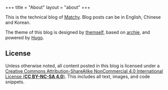 +++
title = "About"
layout = "about"
+++

This is the technical blog of [Matchy](https://blog.matchy.bio). Blog posts can be in English, Chinese and Korean.

The theme of this blog is designed by [themself](https://github.com/matchy233/archie), based on [archie](https://github.com/athul/archie), and powered by [Hugo](https://gohugo.io/).

## License

Unless otherwise noted, all content posted in this blog is licensed under a [Creative Commons Attribution-ShareAlike NonCommercial 4.0 International License (**CC BY-NC-SA 4.0**)](https://creativecommons.org/licenses/by-nc-sa/4.0/). This includes all text, images, and code snippets.
